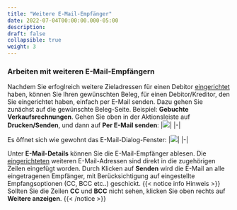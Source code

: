 ```yaml
---
title: "Weitere E-Mail-Empfänger"
date: 2022-07-04T00:00:00.000-05:00
description: 
draft: false
collapsible: true
weight: 3
---
```

### Arbeiten mit weiteren E-Mail-Empfängern

Nachdem Sie erfoglreich weitere Zieladressen für einen Debitor [eingerichtet](/de-de/apps/addresse-control/first-steps/setup/weitere-empfänger) haben, können Sie Ihren gewünschten Beleg, für einen Debitor/Kreditor, den Sie eingerichtet haben, einfach per E-Mail senden.
Dazu gehen Sie zunächst auf die gewünschte Beleg-Seite.
Beispiel: **Gebuchte Verkaufsrechnungen**.
Gehen Sie oben in der Aktionsleiste auf **Drucken/Senden**, und dann auf **Per E-Mail senden**:
|![](images/apps/Addresse_Control/Beleg_per_email_senden.png)|
|-|

Es öffnet sich wie gewohnt das E-Mail-Dialog-Fenster:
|![](images/apps/Addresse_Control/Mail_Dialog_Mehrere_Empfaenger.png)|
|-|

Unter **E-Mail-Details** können Sie die E-Mail-Empfänger ablesen.
Die [eingerichteten](/de-de/apps/addresse-control/first-steps/setup/weitere-empfänger) weiteren E-Mail-Adressen sind direkt in die zugehörigen Zeilen eingefügt worden.
Durch Klicken auf **Senden** wird die E-Mail an alle eingetragenen Empfänger, mit Berücksichtigung auf eingestellte Empfangsoptionen (CC, BCC etc..) geschickt.
{{< notice info Hinweis >}}
Sollten Sie die Zeilen **CC** und **BCC** nicht sehen, klicken Sie oben rechts auf **Weitere anzeigen**.
{{< /notice >}}
